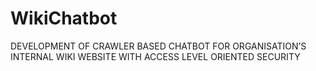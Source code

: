 # WikiChatbot
DEVELOPMENT OF CRAWLER BASED CHATBOT FOR ORGANISATION’S INTERNAL WIKI WEBSITE WITH ACCESS LEVEL ORIENTED SECURITY
